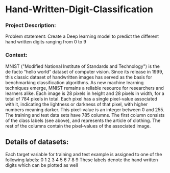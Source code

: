 # Hand-Written-Digit-Classification

### Project Description:
Problem statement: Create a Deep learning model to predict the different hand written digits
ranging from 0 to 9
### Context: 
MNIST ("Modified National Institute of Standards and Technology") is the de facto
“hello world” dataset of computer vision. Since its release in 1999, this classic dataset of
handwritten images has served as the basis for benchmarking classification algorithms. As new
machine learning techniques emerge, MNIST remains a reliable resource for researchers and
learners alike.
Each image is 28 pixels in height and 28 pixels in width, for a total of 784 pixels in total. Each
pixel has a single pixel-value associated with it, indicating the lightness or darkness of that
pixel, with higher numbers meaning darker. This pixel-value is an integer between 0 and 255.
The training and test data sets have 785 columns. The first column consists of the class labels
(see above), and represents the article of clothing. The rest of the columns contain the pixel-values of the associated image.

## Details of datasets:
Each target variable for training and test example is assigned to one of the following labels:
0
1
2
3
4
5
6
7
8
9
These labels denote the hand written digits which can be plotted as well

